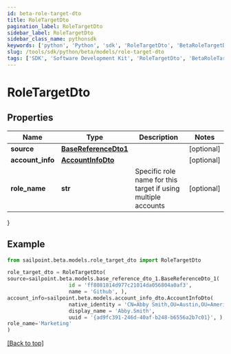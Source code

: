 ```yaml
---
id: beta-role-target-dto
title: RoleTargetDto
pagination_label: RoleTargetDto
sidebar_label: RoleTargetDto
sidebar_class_name: pythonsdk
keywords: ['python', 'Python', 'sdk', 'RoleTargetDto', 'BetaRoleTargetDto']
slug: /tools/sdk/python/beta/models/role-target-dto
tags: ['SDK', 'Software Development Kit', 'RoleTargetDto', 'BetaRoleTargetDto']
---
```


# RoleTargetDto

## Properties

| Name | Type | Description | Notes |
| --- | --- | --- | --- |
| **source** | [**BaseReferenceDto1**](base-reference-dto1) |  | [optional] |
| **account_info** | [**AccountInfoDto**](account-info-dto) |  | [optional] |
| **role_name** | **str** | Specific role name for this target if using multiple accounts | [optional] |

}

## Example

```python
from sailpoint.beta.models.role_target_dto import RoleTargetDto

role_target_dto = RoleTargetDto(
source=sailpoint.beta.models.base_reference_dto_1.BaseReferenceDto_1(
                    id = 'ff8081814d977c21014da056804a0af3',
                    name = 'Github', ),
account_info=sailpoint.beta.models.account_info_dto.AccountInfoDto(
                    native_identity = 'CN=Abby Smith,OU=Austin,OU=Americas,OU=Demo,DC=seri,DC=acme,DC=com',
                    display_name = 'Abby.Smith',
                    uuid = '{ad9fc391-246d-40af-b248-b6556a2b7c01}', ),
role_name='Marketing'
)

```

[[Back to top]](#)
